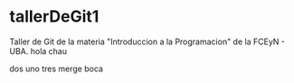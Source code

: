 
# tallerDeGit1

Taller de Git de la materia "Introduccion a la Programacion" de la FCEyN - UBA.
hola
chau


dos
uno
tres
merge
boca
